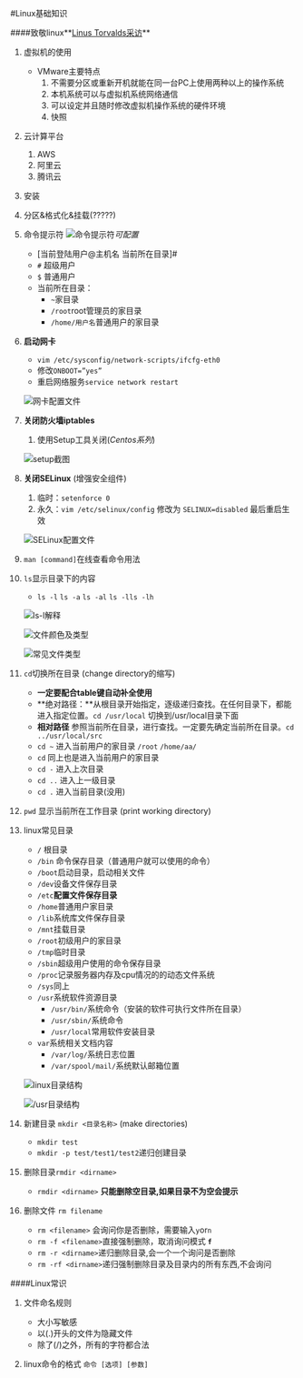 #Linux基础知识

####致敬linux**[Linus Torvalds采访][1]**

1. 虚拟机的使用
	* VMware主要特点
		1. 不需要分区或重新开机就能在同一台PC上使用两种以上的操作系统
		2. 本机系统可以与虚拟机系统网络通信
		3. 可以设定并且随时修改虚拟机操作系统的硬件环境
		4. 快照
		
1. 云计算平台
	1. AWS
	2. 阿里云
	3. 腾讯云

1. 安装

1. 分区&格式化&挂载(?????)


1. 命令提示符 ![命令提示符][8]*可配置*
	* [当前登陆用户@主机名 当前所在目录]# 
	* `#` 超级用户
	* `$` 普通用户
	* 当前所在目录：
		* `~`家目录
		* `/root`root管理员的家目录
		* `/home/用户名`普通用户的家目录

1. **启动网卡**
	* `vim /etc/sysconfig/network-scripts/ifcfg-eth0`
	* 修改`ONBOOT=”yes”`
	* 重启网络服务`service network restart`
	
	![网卡配置文件][2]
	
1. **关闭防火墙iptables**
	1. 使用Setup工具关闭(*Centos系列*)
	
	![setup截图][3]

1. **关闭SELinux** (增强安全组件)
	1. 临时：`setenforce 0`
	2. 永久：`vim /etc/selinux/config` 修改为 `SELINUX=disabled` 最后重启生效
	
	![SELinux配置文件][4]
	
1. `man [command]`在线查看命令用法
1. `ls`显示目录下的内容
	* `ls -l` `ls -a` `ls -al` `ls -lls -lh`
	
	![ls-l解释][5]
	
	![文件颜色及类型][6]
	
	![常见文件类型][7]
	
1. `cd`切换所在目录 (change directory的缩写)
	* **一定要配合table键自动补全使用**
	* **绝对路径：**从根目录开始指定，逐级递归查找。在任何目录下，都能进入指定位置。`cd /usr/local` 切换到/usr/local目录下面
	* **相对路径** 参照当前所在目录，进行查找。一定要先确定当前所在目录。`cd  ../usr/local/src`
	* `cd ~` 进入当前用户的家目录		`/root` `/home/aa/`
	* `cd` 同上也是进入当前用户的家目录
	* `cd -` 进入上次目录
	* `cd ..` 进入上一级目录
	* `cd .` 进入当前目录(没用) 
	
1. `pwd` 显示当前所在工作目录 (print working directory)


1.  linux常见目录
	* `/` 根目录
	* `/bin` 命令保存目录（普通用户就可以使用的命令）
	* `/boot`启动目录，启动相关文件
	* `/dev`设备文件保存目录	
	* `/etc`**配置文件保存目录**
	* `/home`普通用户家目录
	* `/lib`系统库文件保存目录
	* `/mnt`挂载目录
	* `/root`初级用户的家目录
	* `/tmp`临时目录
	* `/sbin`超级用户使用的命令保存目录
	* `/proc`记录服务器内存及cpu情况的的动态文件系统
	* `/sys`同上
	* `/usr`系统软件资源目录
		* `/usr/bin/`系统命令（安装的软件可执行文件所在目录）
		* `/usr/sbin/`系统命令
		* `/usr/local`常用软件安装目录
	* `var`系统相关文档内容
		* `/var/log/`系统日志位置
		* `/var/spool/mail/`系统默认邮箱位置
	
	![linux目录结构][9]	
	
	![/usr目录结构][10]
		
1. 新建目录 `mkdir <目录名称>` (make directories)
	* `mkdir test`
	* `mkdir -p test/test1/test2`递归创建目录
	
1. 删除目录`rmdir <dirname>`
	* `rmdir <dirname>` **只能删除空目录,如果目录不为空会提示**

1. 删除文件 `rm filename`
	* `rm <filename>` 会询问你是否删除，需要输入`y`or`n`
	* `rm -f <filename>`直接强制删除，取消询问模式 **`f`**
	* `rm -r <dirname>`递归删除目录,会一个一个询问是否删除
	* `rm -rf <dirname>`递归强制删除目录及目录内的所有东西,不会询问

	
	
	




####Linux常识
1. 文件命名规则
	* 大小写敏感
	* 以(.)开头的文件为隐藏文件
	* 除了(/)之外，所有的字符都合法
	
2. linux命令的格式 `命令 [选项] [参数]`
	

	








[1]:http://open.163.com/movie/2016/6/3/9/MBPNHJU6K_MBR358639.html
[2]:https://cl.ly/0N3L0P2m3g3Z/Image%202016-09-04%20at%2009.37.14.png
[3]:https://cl.ly/1u441R1k3O3C/Image%202016-09-04%20at%2009.40.10.png
[4]:https://cl.ly/0H2K1m0P0p1I/Image%202016-09-04%20at%2009.48.52.png
[5]:https://cl.ly/2e3a0s3M3t2v/Image%202016-09-04%20at%2010.09.16.png
[6]:https://cl.ly/2i3b3b0v003X/Image%202016-09-04%20at%2010.11.38.png
[7]:https://cl.ly/3B0Z3q1k0B1n/Image%202016-09-04%20at%2010.16.01.png
[8]:https://cl.ly/1H0R321J1Z2A/Image%202016-09-04%20at%2010.19.48.png
[9]:https://cl.ly/2b3f0E26231D/Image%202016-09-04%20at%2010.51.48.png
[10]:https://cl.ly/3F261s46182I/Image%202016-09-04%20at%2010.53.55.png

















